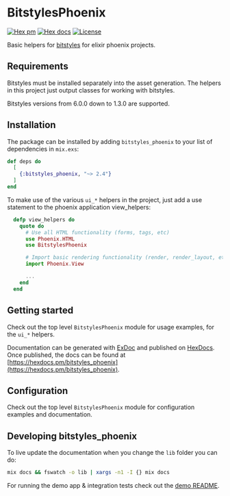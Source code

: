 # BitstylesPhoenix

[![Hex pm](http://img.shields.io/hexpm/v/bitstyles_phoenix.svg?style=flat)](https://hex.pm/packages/bitstyles_phoenix)
[![Hex docs](http://img.shields.io/badge/hex.pm-docs-green.svg?style=flat)](https://hexdocs.pm/bitstyles_phoenix)
[![License](https://img.shields.io/hexpm/l/bitstyles_phoenix?style=flat)](./LICENSE.txt)

Basic helpers for [bitstyles](https://github.com/bitcrowd/bitstyles) for elixir phoenix projects.

## Requirements

Bitstyles must be installed separately into the asset generation. The helpers in this project just output classes for working with bitstyles.

Bitstyles versions from 6.0.0 down to 1.3.0 are supported.

## Installation

The package can be installed by adding `bitstyles_phoenix` to your list of dependencies in `mix.exs`:

```elixir
def deps do
  [
    {:bitstyles_phoenix, "~> 2.4"}
  ]
end
```

To make use of the various `ui_*` helpers in the project, just add a use statement to the phoenix application view_helpers:

```elixir
  defp view_helpers do
    quote do
      # Use all HTML functionality (forms, tags, etc)
      use Phoenix.HTML
      use BitstylesPhoenix

      # Import basic rendering functionality (render, render_layout, etc)
      import Phoenix.View

      ...
    end
  end

```

## Getting started

Check out the top level `BitstylesPhoenix` module for usage examples, for the `ui_*` helpers.

Documentation can be generated with [ExDoc](https://github.com/elixir-lang/ex_doc)
and published on [HexDocs](https://hexdocs.pm). Once published, the docs can
be found at [https://hexdocs.pm/bitstyles_phoenix](https://hexdocs.pm/bitstyles_phoenix).

## Configuration

Check out the top level `BitstylesPhoenix` module for configuration examples and documentation.

## Developing bitstyles_phoenix

To live update the documentation when you change the `lib` folder you can do:

```sh
mix docs && fswatch -o lib | xargs -n1 -I {} mix docs
```

For running the demo app & integration tests check out the [demo README](demo/README.md).

